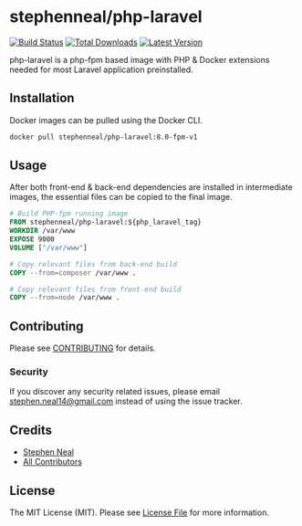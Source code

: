 # stephenneal/php-laravel

[![Build Status](https://travis-ci.com/sfneal/php-laravel.svg?branch=master&style=flat-square)](https://travis-ci.com/sfneal/php-laravel)
[![Total Downloads](https://img.shields.io/docker/pulls/stephenneal/php-laravel?style=flat-square)](https://hub.docker.com/r/stephenneal/php-laravel)
[![Latest Version](https://img.shields.io/docker/v/stephenneal/php-laravel?sort=semver&style=flat-square)](https://hub.docker.com/r/stephenneal/php-laravel)

php-laravel is a php-fpm based image with PHP & Docker extensions needed for most Laravel application preinstalled.

## Installation

Docker images can be pulled using the Docker CLI.

```bash
docker pull stephenneal/php-laravel:8.0-fpm-v1
```

## Usage

After both front-end & back-end dependencies are installed in intermediate images, the essential files can be copied to the final image.

```dockerfile
# Build PHP-fpm running image
FROM stephenneal/php-laravel:${php_laravel_tag}
WORKDIR /var/www
EXPOSE 9000
VOLUME ["/var/www"]

# Copy relevant files from back-end build
COPY --from=composer /var/www .

# Copy relevant files from front-end build
COPY --from=node /var/www .
```

## Contributing

Please see [CONTRIBUTING](CONTRIBUTING.md) for details.

### Security

If you discover any security related issues, please email stephen.neal14@gmail.com instead of using the issue tracker.

## Credits

- [Stephen Neal](https://github.com/sfneal)
- [All Contributors](../../contributors)

## License

The MIT License (MIT). Please see [License File](LICENSE.md) for more information.
